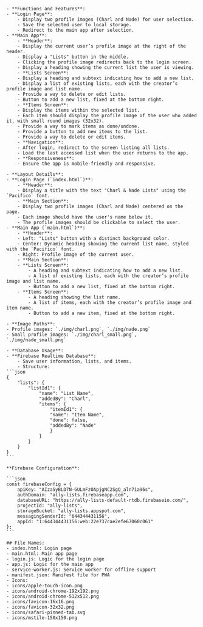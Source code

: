     - **Functions and Features**:
    - **Login Page**:
        - Display two profile images (Charl and Nade) for user selection.
        - Save the selected user to local storage.
        - Redirect to the main app after selection.
    - **Main App**:
        - **Header**:
        - Display the current user’s profile image at the right of the header.
        - Display a "Lists" button in the middle.
        - Clicking the profile image redirects back to the login screen.
        - Display a heading showing the current list the user is viewing.
        - **Lists Screen**:
        - Display a heading and subtext indicating how to add a new list.
        - Display a list of existing lists, each with the creator’s profile image and list name.
        - Provide a way to delete or edit lists.
        - Button to add a new list, fixed at the bottom right.
        - **Items Screen**:
        - Display the items within the selected list.
        - Each item should display the profile image of the user who added it, with small round images (32x32).
        - Provide a way to mark items as done/undone.
        - Provide a button to add new items to the list.
        - Provide a way to delete or edit items.
        - **Navigation**:
        - After login, redirect to the screen listing all lists.
        - Load the last accessed list when the user returns to the app.
        - **Responsiveness**:
        - Ensure the app is mobile-friendly and responsive.

    - **Layout Details**:
    - **Login Page (`index.html`)**:
        - **Header**:
        - Display a title with the text "Charl & Nade Lists" using the `Pacifico` font.
        - **Main Section**:
        - Display two profile images (Charl and Nade) centered on the page.
        - Each image should have the user's name below it.
        - The profile images should be clickable to select the user.
    - **Main App (`main.html`)**:
        - **Header**:
        - Left: "Lists" button with a distinct background color.
        - Center: Dynamic heading showing the current list name, styled with the `Pacifico` font.
        - Right: Profile image of the current user.
        - **Main Section**:
        - **Lists Screen**:
            - A heading and subtext indicating how to add a new list.
            - A list of existing lists, each with the creator’s profile image and list name.
            - Button to add a new list, fixed at the bottom right.
        - **Items Screen**:
            - A heading showing the list name.
            - A list of items, each with the creator’s profile image and item name.
            - Button to add a new item, fixed at the bottom right.

    - **Image Paths**:
    - Profile images: `./img/charl.png`, `./img/nade.png`
    - Small profile images: `./img/charl_small.png`, `./img/nade_small.png`

    - **Database Usage**:
    - **Firebase Realtime Database**:
        - Save user information, lists, and items.
        - Structure:
    ```json
    {
        "lists": {
            "listId1": {
                "name": "List Name",
                "addedBy": "Charl",
                "items": {
                    "itemId1": {
                    "name": "Item Name",
                    "done": false,
                    "addedBy": "Nade"
                    }
                }
            }
        }
    }
    ```

    **Firebase Configuration**:

    ```json
    const firebaseConfig = {
        apiKey: "AIzaSyBLD7N-GULmFzOApjgNC2SgQ_aln7ia96s",
        authDomain: "ally-lists.firebaseapp.com",
        databaseURL: "https://ally-lists-default-rtdb.firebaseio.com/",
        projectId: "ally-lists",
        storageBucket: "ally-lists.appspot.com",
        messagingSenderId: "644344431156",
        appId: "1:644344431156:web:22e737cae2efe67060c061"
    };
    ```

    ## File Names:
    - index.html: Login page
    - main.html: Main app page
    - login.js: Logic for the login page
    - app.js: Logic for the main app
    - service-worker.js: Service worker for offline support
    - manifest.json: Manifest file for PWA
    - Icons:
    - icons/apple-touch-icon.png
    - icons/android-chrome-192x192.png
    - icons/android-chrome-512x512.png
    - icons/favicon-16x16.png
    - icons/favicon-32x32.png
    - icons/safari-pinned-tab.svg
    - icons/mstile-150x150.png


